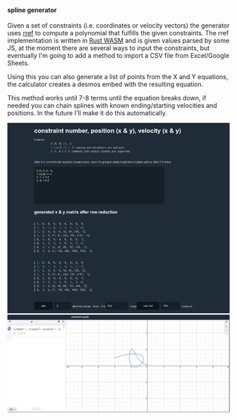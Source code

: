 #### spline generator

Given a set of constraints (i.e. coordinates or velocity vectors) the generator uses [rref](https://en.wikipedia.org/wiki/Row_echelon_form) to compute a polynomial that fulfills the given constraints. The rref implementation is written in [Rust WASM](https://www.rust-lang.org/what/wasm) and is given values parsed by some JS, at the moment there are several ways to input the constraints, but eventually I'm going to add a method to import a CSV file from Excel/Google Sheets. 

Using this you can also generate a list of points from the X and Y equations, the calculator creates a desmos embed with the resulting equation.

This method works until 7-8 terms until the equation breaks down, if needed you can chain splines with known ending/starting velocities and positions. In the future I'll make it do this automatically.

![](./img/matrix.png)
![](./img/plot.png)


